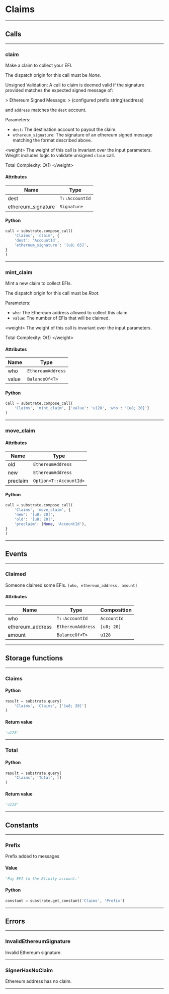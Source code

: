 
# Claims

---------
## Calls

---------
### claim
Make a claim to collect your EFI.

The dispatch origin for this call must be _None_.

Unsigned Validation:
A call to claim is deemed valid if the signature provided matches
the expected signed message of:

&gt; Ethereum Signed Message:
&gt; (configured prefix string)(address)

and `address` matches the `dest` account.

Parameters:
- `dest`: The destination account to payout the claim.
- `ethereum_signature`: The signature of an ethereum signed message matching the format
  described above.

&lt;weight&gt;
The weight of this call is invariant over the input parameters.
Weight includes logic to validate unsigned `claim` call.

Total Complexity: O(1)
&lt;/weight&gt;
#### Attributes
| Name | Type |
| -------- | -------- | 
| dest | `T::AccountId` | 
| ethereum_signature | `Signature` | 

#### Python
```python
call = substrate.compose_call(
    'Claims', 'claim', {
    'dest': 'AccountId',
    'ethereum_signature': '[u8; 65]',
}
)
```

---------
### mint_claim
Mint a new claim to collect EFIs.

The dispatch origin for this call must be _Root_.

Parameters:
- `who`: The Ethereum address allowed to collect this claim.
- `value`: The number of EFIs that will be claimed.

&lt;weight&gt;
The weight of this call is invariant over the input parameters.

Total Complexity: O(1)
&lt;/weight&gt;
#### Attributes
| Name | Type |
| -------- | -------- | 
| who | `EthereumAddress` | 
| value | `BalanceOf<T>` | 

#### Python
```python
call = substrate.compose_call(
    'Claims', 'mint_claim', {'value': 'u128', 'who': '[u8; 20]'}
)
```

---------
### move_claim
#### Attributes
| Name | Type |
| -------- | -------- | 
| old | `EthereumAddress` | 
| new | `EthereumAddress` | 
| preclaim | `Option<T::AccountId>` | 

#### Python
```python
call = substrate.compose_call(
    'Claims', 'move_claim', {
    'new': '[u8; 20]',
    'old': '[u8; 20]',
    'preclaim': (None, 'AccountId'),
}
)
```

---------
## Events

---------
### Claimed
Someone claimed some EFIs. `[who, ethereum_address, amount]`
#### Attributes
| Name | Type | Composition
| -------- | -------- | -------- |
| who | `T::AccountId` | ```AccountId```
| ethereum_address | `EthereumAddress` | ```[u8; 20]```
| amount | `BalanceOf<T>` | ```u128```

---------
## Storage functions

---------
### Claims

#### Python
```python
result = substrate.query(
    'Claims', 'Claims', ['[u8; 20]']
)
```

#### Return value
```python
'u128'
```
---------
### Total

#### Python
```python
result = substrate.query(
    'Claims', 'Total', []
)
```

#### Return value
```python
'u128'
```
---------
## Constants

---------
### Prefix
 Prefix added to messages
#### Value
```python
'Pay EFI to the Efinity account:'
```
#### Python
```python
constant = substrate.get_constant('Claims', 'Prefix')
```
---------
## Errors

---------
### InvalidEthereumSignature
Invalid Ethereum signature.

---------
### SignerHasNoClaim
Ethereum address has no claim.

---------